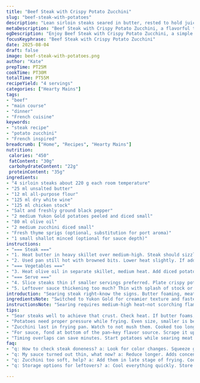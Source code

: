 ```yaml
---
title: "Beef Steak with Crispy Potato Zucchini"
slug: "beef-steak-with-potatoes"
description: "Lean sirloin steaks seared in butter, rested to hold juices. Sauce whipped up in the same pan—flour to thicken; white port swapped for dry white wine to brighten flavor. Potatoes diced fine, fried in olive oil till golden and crisp, zucchini tossed in near the end to keep slight bite. Salt and pepper balanced throughout. Simple, tactile, honed for kitchen pragmatism. Familiar ingredients with a twist, serving four portions, adaptable for smaller or bigger crowds."
metaDescription: "Beef Steak with Crispy Potato Zucchini, a flavorful twist on classic French cuisine, perfect for home cooking."
ogDescription: "Enjoy Beef Steak with Crispy Potato Zucchini, a simple yet flavorful dish that impresses with textures and aromas."
focusKeyphrase: "Beef Steak with Crispy Potato Zucchini"
date: 2025-08-04
draft: false
image: beef-steak-with-potatoes.png
author: "Kate"
prepTime: PT25M
cookTime: PT30M
totalTime: PT55M
recipeYield: "4 servings"
categories: ["Hearty Mains"]
tags:
- "beef"
- "main course"
- "dinner"
- "French cuisine"
keywords:
- "steak recipe"
- "potato zucchini"
- "French inspired"
breadcrumb: ["Home", "Recipes", "Hearty Mains"]
nutrition: 
 calories: "450"
 fatContent: "30g"
 carbohydrateContent: "22g"
 proteinContent: "35g"
ingredients:
- "4 sirloin steaks about 220 g each room temperature"
- "25 ml unsalted butter"
- "12 ml all-purpose flour"
- "125 ml dry white wine"
- "125 ml chicken stock"
- "Salt and freshly ground black pepper"
- "2 medium Yukon Gold potatoes peeled and diced small"
- "80 ml olive oil"
- "2 medium zucchini diced small"
- "Fresh thyme sprigs (optional, substitution for port aroma)"
- "1 small shallot minced (optional for sauce depth)"
instructions:
- "=== Steak ==="
- "1. Heat butter in heavy skillet over medium-high. Steak should sizzle immediately. Sear steaks 3 to 4 minutes per side for medium-rare. Look for deep brown crust; avoid grey steam steam traps. Season with salt, pepper mid-sear for better crust. Rest steaks tented loosely under foil – resting crucial to reabsorb juices."
- "2. Used pan still hot with browned bits. Lower heat slightly. If adding shallots, sweat them now until translucent but not browned. Sprinkle flour evenly, stir constantly for 1 minute, no lumps. Immediately deglaze with white wine, scraping fond with wooden spoon. Add chicken stock and a sprig of thyme if using. Bubble vigorously to reduce by half or until sauce thickens and coats spoon with a sheen. Final salt and pepper adjustment."
- "=== Vegetables ==="
- "3. Heat olive oil in separate skillet, medium heat. Add diced potatoes; fry stirring occasionally. Watch for golden crisp edges and soft interiors, about 6 to 7 minutes (longer if cut larger). Add diced zucchini last 4 minutes; keep them al dente. Season with salt and pepper. Don't overcrowd pan; potato pieces should sizzle freely, no steam. If needed, fry in batches."
- "=== Serve ==="
- "4. Slice steaks thin if smaller servings preferred. Plate crispy potatoes and zucchini alongside. Spoon warm sauce over steaks or on side. Thyme sprigs or fresh herbs scattered for aroma."
- "5. Leftover sauce thickening too much? Thin with splash of stock or wine; too thin? Reduce longer. Resting meat and veggie timings can overlap to save time."
introduction: "Searing steak right—know the signs. Butter foaming, meat releasing nitrogen bubbles, crust that cracks when poked. Rest is non-negotiable; no juice lost to plate. Sauce? No bland puddle. Use fond, flour for body, and sharp white wine over sweet port for brightness. Potatoes crisped separately, then zucchini tossed in LAST—why scramble softness? Textural contrast. Tossing too early? Mush. Cook too fast? Burnt edges. You’ll hear the sizzle, smell that nutty butter with steak aromas mixing with fresh herb notes. Taste so simple but landing right means patience and control. Pan management and timing is key. Four steaks, but slice to serve more or less, ensuring all hit the table hot. Double sauce, halve oil for lighter meals. No shame in substitutions or tweaks."
ingredientsNote: "Switched to Yukon Gold for creamier texture and faster cooking. Olive oil quantity slightly increased, potato dicing smaller for crisp edges in less time. Butter lowered to avoid burning yet hold flavor. White wine is a flexible substitute for port, adds acidity and depth without the sweetness, better matched with chicken stock. Shallot optional but recommended; adds base flavor to sauce layers. Thyme is a quiet floral herb to replace port’s complexity. Salt and pepper adjustments frequent throughout to keep seasoning balanced, remembering potatoes and beef absorb salt differently. Preparation can be staggered—slice potatoes early and soak if needed, pat dry to prevent oil spatter."
instructionsNote: "Searing requires medium-high heat—not scorching flames or fat waste. Listen—steady sizzle, color shifts from red to a tight brown crust; poke with finger or tongs for firmness—a soft spring registers rare, firm edges mean well done. Flour sprinkled off heat to avoid lumps. Deglaze immediately to lift fond and integrate flavor. Sauce reductions need bubbles breaking surface steadily; stop once nappe stage reached—thick enough to coat the back of a spoon but not gluey. For potatoes, crowding tanks the pan temperature; troubleshoot by batch frying or using bigger pans. Zucchini added late to keep bite and color. Mix gently to avoid breaking cubes. Resting meat tented loosely traps residual heat but prevents sogginess. Timing overlaps—start potatoes while steak cooks. Spoon sauce last minute; reheat gently if made ahead."
tips:
- "Sear steaks well to achieve that crust. Check heat. If butter foams, good sign. Look for that golden brown while cooking. Not grey. Special attention on timing for thickness. Let them rest after."
- "Potatoes need proper pressure while frying. Even size, smaller is better for crispy edges. Olive oil should be hot but not burning. Sizzle is key. Don’t overcrowd. More moisture or longer time equals sadness."
- "Zucchini last in frying pan. Watch to not mush them. Cooked too long, and they lose crunch. Avoid mushiness by timing right. They should look vibrant, not drab green. Stir gently or risk breaking."
- "For sauce, fond at bottom of the pan—key flavor source. Scrape it up while deglazing. Flour early in, watch lumps. Reduce until it coats spoon. No gloppiness; nappe stage is the goal."
- "Timing overlaps can save minutes. Start potatoes while searing meat. Rest meat tented; keep it warm. Sauce can be prepared ahead. Reheat gently; avoid burning. Think ahead for timing."
faq:
- "q: How to check steak doneness? a: Look for color changes. Squeeze gently. A soft feel means rare. Firmer means well done. Keep in mind it needs resting."
- "q: My sauce turned out thin, what now? a: Reduce longer. Adds concentration. Or add some cornstarch mixed with water. Quick thickener. Just don’t overdo it."
- "q: Zucchini too soft, help? a: Add them in late stage of frying. Cook for just a few minutes. The crunch matters. They should retain color too."
- "q: Storage options for leftovers? a: Cool everything quickly. Store sealed. Fridge is fine. Steaks can be reheated low and slow. Potatoes, crispy again in oven."

---
```

